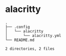 # alacritty

```tree
.
├── .config
│   └── alacritty
│       └── alacritty.yml
└── README.md

2 directories, 2 files
```
